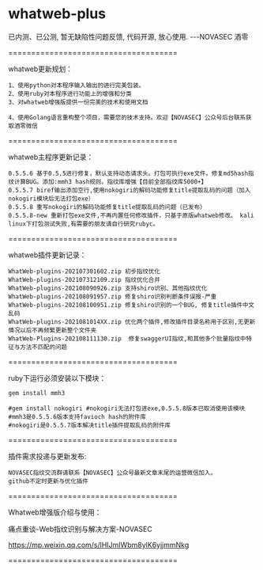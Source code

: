 # whatweb-plus

已内测、已公测, 暂无缺陷性问题反馈, 代码开源, 放心使用.  ---NOVASEC 酒零

=====================================

whatweb更新规划：

    1、使用python对本程序输入输出的进行完美包装。
    2、使用ruby对本程序进行功能上的增强和分类
    3、对whatweb增强版提供一份完美的技术和使用文档
    
    4、使用Golang语言重构整个项目，需要您的技术支持。欢迎【NOVASEC】公众号后台联系获取酒零微信

    

=====================================

whatweb主程序更新记录：
    
    0.5.5.6 基于0.5.5进行修复，默认支持动态请求头。打包可执行exe文件。修复md5hash指纹计算BUG。添加:mmh3 hash规则。指纹库增强【目前全部指纹库5000+】
    0.5.5.7 biref输出添加空行,使用nokogiri的解码功能修复title提取乱码的问题（加入nokogiri模块后无法打包exe）
    0.5.5.8 重写nokogiri的解码功能修复title提取乱码的问题（已发布）
    0.5.5.8-new 重新打包exe文件,不再内置任何修改插件，只基于原版whatweb修改。 kali linux下打包测试失败,有需要的朋友请自行研究rubyc。
   
=====================================

whatweb插件更新记录：

    WhatWeb-plugins-202107301602.zip 初步指纹优化
    WhatWeb-plugins-202107312109.zip 指纹优化合并
    WhatWeb-plugins-202108090926.zip 支持shiro识别、其他指纹优化
    WhatWeb-plugins-202108091957.zip 修复shiro识别判断条件误报-严重
    WhatWeb-plugins-202108100951.zip 修复shiro识别的一个BUG, 修复title插件中文乱码
    WhatWeb-plugins-2021081014XX.zip 优化两个插件,修改插件目录名称用于区别,无更新情况以后不再频繁更新整个文件夹
    WhatWeb-Plugins-202108111130.zip  修复swaggerUI指纹,和其他多个批量指纹中特征与方法不匹配的问题
        
=====================================

ruby下运行必须安装以下模块：

    gem install mmh3 
    
    #gem install nokogiri #nokogiri无法打包进exe,0.5.5.8版本已取消使用该模块
    #mmh3是0.5.5.6版本支持favioch hash的附件库
    #nokogiri是0.5.5.7版本解决title插件提取乱码的附件库 
    
=====================================

插件需求投递与更新发布:

    NOVASEC指纹交流群请联系【NOVASEC】公众号最新文章末尾的运营微信加入。
    github不定时更新与优化插件

=====================================

Whatweb增强版介绍与使用：

痛点重谈-Web指纹识别与解决方案-NOVASEC

https://mp.weixin.qq.com/s/lHIJmIWbm8ylK6yjjmmNkg

=====================================






